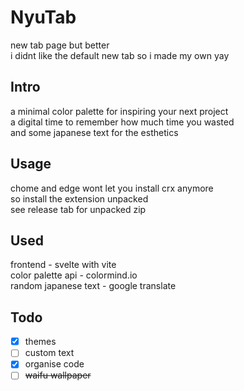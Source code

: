 # NyuTab
new tab page but better  
i didnt like the default new tab so i made my own yay  

## Intro
a minimal color palette for inspiring your next project  
a digital time to remember how much time you wasted  
and some japanese text for the esthetics

## Usage
chome and edge wont let you install crx anymore  
so install the extension unpacked  
see release tab for unpacked zip

## Used
frontend - svelte with vite  
color palette api - colormind.io  
random japanese text - google translate

## Todo
- [x] themes
- [ ] custom text
- [x] organise code
- [ ] ~~waifu wallpaper~~

